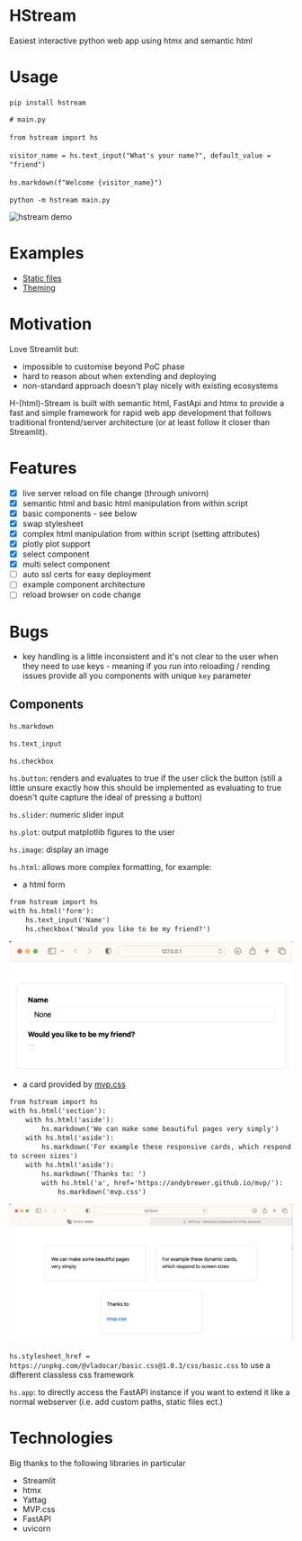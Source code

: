 # HStream

Easiest interactive python web app using htmx and semantic html

# Usage

`pip install hstream`

```
# main.py

from hstream import hs

visitor_name = hs.text_input("What's your name?", default_value = "friend")

hs.markdown(f"Welcome {visitor_name}")
```

`python -m hstream main.py`

![hstream demo](docs/hello_hstream.png)


# Examples

- [Static files](./demo/static_files.md)
- [Theming](./demo/theming.md)
# Motivation

Love Streamlit but:

- impossible to customise beyond PoC phase
- hard to reason about when extending and deploying
- non-standard approach doesn't play nicely with existing ecosystems

H-(html)-Stream is built with semantic html, FastApi and htmx to provide a fast and simple framework for rapid web app development that follows traditional frontend/server architecture (or at least follow it closer than Streamlit).

# Features

- [x] live server reload on file change (through univorn)
- [x] semantic html and basic html manipulation from within script
- [x] basic components - see below
- [x] swap stylesheet
- [x] complex html manipulation from within script (setting attributes)
- [x] plotly plot support
- [x] select component
- [x] multi select component
- [ ] auto ssl certs for easy deployment
- [ ] example component architecture
- [ ] reload browser on code change

# Bugs

- key handling is a little inconsistent and it's not clear to the user when they need to use keys - meaning if you run into reloading / rending issues provide all you components with unique `key` parameter

## Components

`hs.markdown`

`hs.text_input`

`hs.checkbox`

`hs.button`: renders and evaluates to true if the user click the button (still a little unsure exactly how this should be implemented as evaluating to true doesn't quite capture the ideal of pressing a button)

`hs.slider`: numeric slider input

`hs.plot`: output matplotlib figures to the user

`hs.image`: display an image

`hs.html`: allows more complex formatting, for example:

- a html form

```
from hstream import hs
with hs.html('form'):
    hs.text_input('Name')
    hs.checkbox('Would you like to be my friend?')
```

![hstream form demo](docs/form_example.png)

- a card provided by [mvp.css](https://andybrewer.github.io/mvp/)

```
from hstream import hs
with hs.html('section'):
    with hs.html('aside'):
        hs.markdown('We can make some beautiful pages very simply')
    with hs.html('aside'):
        hs.markdown('For example these responsive cards, which respond to screen sizes')
    with hs.html('aside'):
        hs.markdown('Thanks to: ')
        with hs.html('a', href='https://andybrewer.github.io/mvp/'):
            hs.markdown('mvp.css')
```

![hstream form demo](docs/card_example.png)

`hs.stylesheet_href = https://unpkg.com/@vladocar/basic.css@1.0.3/css/basic.css` to use a different classless css framework

`hs.app`: to directly access the FastAPI instance if you want to extend it like a normal webserver (i.e. add custom paths, static files ect.)

# Technologies

Big thanks to the following libraries in particular

- Streamlit
- htmx
- Yattag
- MVP.css
- FastAPI
- uvicorn
